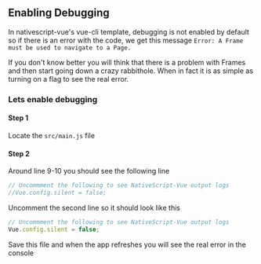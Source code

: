 ## Enabling Debugging

In nativescript-vue's vue-cli template, debugging is not enabled by default so if there is an error with the code, we get this message `Error: A Frame must be used to navigate to a Page.`

If you don't know better you will think that there is a problem with Frames and then start going down a crazy rabbithole. When in fact it is as simple as turning on a flag to see the real error. 

### Lets enable debugging

#### Step 1
Locate the `src/main.js` file 

#### Step 2 
Around line 9-10 you should see the following line
```js
// Uncommment the following to see NativeScript-Vue output logs
//Vue.config.silent = false;
```
Uncomment the second line so it should look like this 
```js
// Uncommment the following to see NativeScript-Vue output logs
Vue.config.silent = false;
```
Save this file and when the app refreshes you will see the real error in the console
